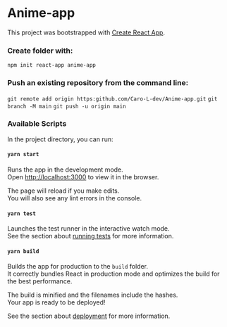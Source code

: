 # Anime-app

This project was bootstrapped with [Create React App](https://github.com/facebook/create-react-app).

### Create folder with:

`npm init react-app anime-app`

### Push an existing repository from the command line:

```git remote add origin https:github.com/Caro-L-dev/Anime-app.git``` 
```git branch -M main``` 
```git push -u origin main``` 


### Available Scripts

In the project directory, you can run:

#### `yarn start`

Runs the app in the development mode.\
Open [http://localhost:3000](http://localhost:3000) to view it in the browser.

The page will reload if you make edits.\
You will also see any lint errors in the console.

#### `yarn test`

Launches the test runner in the interactive watch mode.\
See the section about [running tests](https://facebook.github.io/create-react-app/docs/running-tests) for more information.

#### `yarn build`

Builds the app for production to the `build` folder.\
It correctly bundles React in production mode and optimizes the build for the best performance.

The build is minified and the filenames include the hashes.\
Your app is ready to be deployed!

See the section about [deployment](https://facebook.github.io/create-react-app/docs/deployment) for more information.